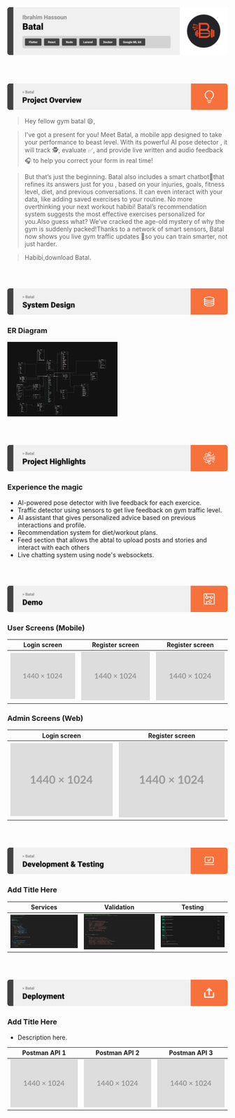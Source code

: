 <img src="./readme/title1.svg"/>

<br><br>

<!-- project overview -->
<img src="./readme/title2.svg"/>

>Hey fellow gym batal 😄,

>I've got a present for you! Meet Batal, a mobile app designed to take your performance to
>beast level. With its powerful AI pose detector , it will track 🕵️, evaluate ✅, and provide live
>written and audio feedback 🎧 to help you correct your form in real time!

>But that’s just the beginning. Batal also includes a smart chatbot🤖that refines its answers just for
>you , based on your injuries, goals, fitness level, diet, and previous conversations. It can even 
>interact with your data, like adding saved exercises to your routine. No more overthinking your next 
>workout habibi! Batal’s recommendation system suggests the most effective exercises personalized 
>for you.Also guess what? We’ve cracked the age-old mystery of why the gym is suddenly packed!Thanks
>to a network of smart sensors, Batal now shows you live gym traffic updates 🚦so you can train 
>smarter, not just harder.

>Habibi,download Batal.



<br><br>

<!-- System Design -->
<img src="./readme/title3.svg"/>

### ER Diagram

<p align="left">
    <img src="./readme/system-design/ER-diagram.png" width="50%"/>
</p>

<br><br>

<!-- Project Highlights -->
<img src="./readme/title4.svg"/>

### Experience the magic

- AI-powered pose detector with live feedback for each exercice.
- Traffic detector using sensors to get live feedback on gym traffic level.
- AI assistant that gives personalized advice based on previous interactions and profile.
- Recommendation system for diet/workout plans.
- Feed section that allows the abtal to upload posts and stories and interact with each others
- Live chatting system using node's websockets.

<br><br>

<!-- Demo -->
<img src="./readme/title5.svg"/>

### User Screens (Mobile)

| Login screen                            | Register screen                       | Register screen                       |
| --------------------------------------- | ------------------------------------- | ------------------------------------- |
| ![Landing](./readme/demo/1440x1024.png) | ![fsdaf](./readme/demo/1440x1024.png) | ![fsdaf](./readme/demo/1440x1024.png) |


### Admin Screens (Web)

| Login screen                            | Register screen                       |
| --------------------------------------- | ------------------------------------- |
| ![Landing](./readme/demo/1440x1024.png) | ![fsdaf](./readme/demo/1440x1024.png) |


<br><br>

<!-- Development & Testing -->
<img src="./readme/title6.svg"/>

### Add Title Here


| Services                            | Validation                       | Testing                        |
| --------------------------------------- | ------------------------------------- | ------------------------------------- |
| ![Landing](./readme/development-testing/service.png) | ![fsdaf](./readme/development-testing/validation-request.png) | ![fsdaf](./readme/development-testing/tests.png) |


<br><br>

<!-- Deployment -->
<img src="./readme/title7.svg"/>

### Add Title Here

- Description here.


| Postman API 1                            | Postman API 2                       | Postman API 3                        |
| --------------------------------------- | ------------------------------------- | ------------------------------------- |
| ![Landing](./readme/demo/1440x1024.png) | ![fsdaf](./readme/demo/1440x1024.png) | ![fsdaf](./readme/demo/1440x1024.png) |

<br><br>

